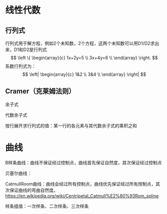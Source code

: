 # 线性代数

## 行列式

行列式用于解方程，例如2个未知数，2个方程，这两个未知数可以用D1/D2求出来，D1和D2是行列式
$$
\left \{
\begin{array}{c}
1x+2y=5 \\
3x+4y=6 \\
\end{array}
\right.
$$
系数行列式为：
$$
\left|
\begin{array}{c}
1&2 \\
3&4 \\
\end{array}
\right|
$$

## Cramer（克莱姆法则）

余子式

代数余子式

按行展开求行列式的值：某一行的各元素与其代数余子式的乘积之和







# 曲线

B样条曲线：曲线不保证经过控制点，曲线首先保证自然度，其次保证经过控制点

贝塞尔曲线：

CatmullRoom曲线：曲线会经过所有控制点，曲线优先保证经过所有控制点，其次保证曲线的弯曲自然度。https://en.wikipedia.org/wiki/Centripetal_Catmull%E2%80%93Rom_spline

样条插值：一次样条、二次样条、三次样条